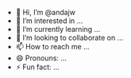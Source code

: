 - 👋 Hi, I’m @andajw
- 👀 I’m interested in ...
- 🌱 I’m currently learning ...
- 💞️ I’m looking to collaborate on ...
- 📫 How to reach me ...
- 😄 Pronouns: ...
- ⚡ Fun fact: ...

<!---
andajw/andajw is a ✨ special ✨ repository because its `README.md` (this file) appears on your GitHub profile.
You can click the Preview link to take a look at your changes.
--->

